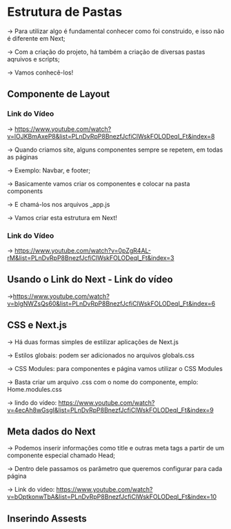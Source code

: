 # Estrutura de Pastas

-> Para utilizar algo é fundamental conhecer como foi construido, e isso não é diferente em Next;

-> Com a criação do projeto, há também a criação de diversas pastas aqruivos e scripts;

-> Vamos conhecê-los!

## Componente de Layout

### Link do Vídeo
-> https://www.youtube.com/watch?v=lOJKBmAxeP8&list=PLnDvRpP8BnezfJcfiClWskFOLODeqI_Ft&index=8

-> Quando criamos site, alguns componentes sempre se repetem, em todas as páginas

-> Exemplo: Navbar, e footer;

-> Basicamente vamos criar os componentes e colocar na pasta components

-> E chamá-los nos arquivos _app.js

-> Vamos criar esta estrutura em Next!

### Link do Vídeo
-> https://www.youtube.com/watch?v=0pZgR4AL-rM&list=PLnDvRpP8BnezfJcfiClWskFOLODeqI_Ft&index=3

## Usando o Link do Next - Link do vídeo

->https://www.youtube.com/watch?v=blgNWZsQs60&list=PLnDvRpP8BnezfJcfiClWskFOLODeqI_Ft&index=6

## CSS e Next.js
-> Há duas formas simples de estilizar aplicações de Next.js

-> Estilos globais: podem ser adicionados no arquivos globals.css

-> CSS Modules: para componentes e página vamos utilizar o CSS Modules

-> Basta criar um arquivo .css com o nome do componente, emplo:
    Home.modules.css

-> lindo do vídeo: https://www.youtube.com/watch?v=4ecAh8wGsgI&list=PLnDvRpP8BnezfJcfiClWskFOLODeqI_Ft&index=9

## Meta dados do Next
-> Podemos inserir informações como title e outras meta tags a partir de um componente especial chamado Head;

-> Dentro dele passamos os parâmetro que queremos configurar para cada página 

-> Link do vídeo: https://www.youtube.com/watch?v=bOptkonwTbA&list=PLnDvRpP8BnezfJcfiClWskFOLODeqI_Ft&index=10

## Inserindo Assests

